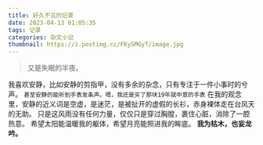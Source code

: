 ```yaml
---
title: 好久不见的记录
date: 2023-04-13 01:05:35
tags: 记录
categories: 杂文小记
thumbnail: https://i.postimg.cc/FKySMGyT/image.jpg
---
```

> 又是失眠的半夜。

我喜欢安静，比如安静的剪指甲，没有多余的杂念，只有专注于一件小事时的兮声。
`甚至安静的能听到手表发条声。嗯，我还是买了那块19年就中意的手表`
在我的观念里，安静的近义词是空虚，是迷茫，是被扯开的虚假的长衫，赤身裸体走在台风天的无助。
只是这风雨没有任何力量，仅仅只是穿过胸膛，裹住心脏，消除了一腔热意。
希望太阳能温暖我的躯体，希望月亮能照进我的眸底。
**我为枯木，也妄龙吟。**